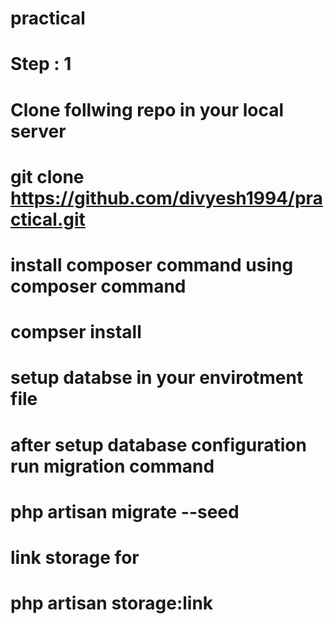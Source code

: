 # practical

# Step : 1
# Clone follwing repo in your local server 

# git clone https://github.com/divyesh1994/practical.git

# install composer command using composer command 
# compser install
# setup databse in your envirotment file 

# after setup database configuration run migration command
# php artisan migrate --seed
# link storage for 

# php artisan storage:link